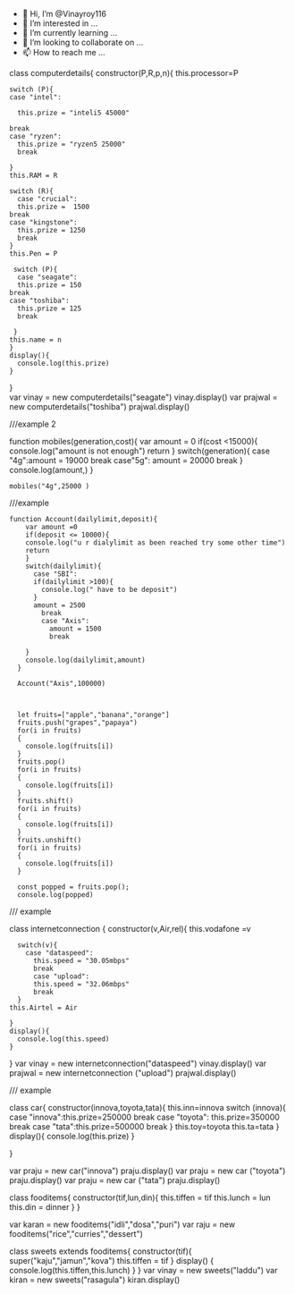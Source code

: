 - 👋 Hi, I’m @Vinayroy116
- 👀 I’m interested in ...
- 🌱 I’m currently learning ...
- 💞️ I’m looking to collaborate on ...
- 📫 How to reach me ...

<!---
Vinayroy116/Vinayroy116 is a ✨ special ✨ repository because its `README.md` (this file) appears on your GitHub profile.
You can click the Preview link to take a look at your changes.
--->
class computerdetails{
    constructor(P,R,p,n){
    this.processor=P
  
    switch (P){
    case "intel":
     
      this.prize = "inteli5 45000"
     
    break
    case "ryzen":
      this.prize = "ryzen5 25000"
      break
     
    }
    this.RAM = R
    
    switch (R){
      case "crucial":
      this.prize =  1500
    break
    case "kingstone":
      this.prize = 1250
      break
    }
    this.Pen = P
    
     switch (P){
      case "seagate":
      this.prize = 150
    break
    case "toshiba":
      this.prize = 125
      break
     
     }
    this.name = n 
    }
    display(){
      console.log(this.prize)
    }
  }  
  var vinay = new computerdetails("seagate")
  vinay.display()
  var prajwal = new computerdetails("toshiba")
  prajwal.display()

///example 2

  function mobiles(generation,cost){
    var amount = 0
    if(cost <15000){
      console.log("amount is not enough")
      return
    }
    switch(generation){
      case "4g":amount = 19000
      break
      case"5g": amount = 20000
      break
    }
      console.log(amount,)
  }
   
    mobiles("4g",25000 )

///example 

    function Account(dailylimit,deposit){
        var amount =0
        if(deposit <= 10000){
        console.log("u r dialylimit as been reached try some other time")
        return
        }
        switch(dailylimit){
          case "SBI":
          if(dailylimit >100){
            console.log(" have to be deposit")
          }
          amount = 2500
            break
            case "Axis":
              amount = 1500
              break
              
        }
        console.log(dailylimit,amount)
      }
      
      Account("Axis",100000)



      let fruits=["apple","banana","orange"]
      fruits.push("grapes","papaya")
      for(i in fruits)
      {
        console.log(fruits[i])
      }
      fruits.pop()
      for(i in fruits)
      {
        console.log(fruits[i])
      }
      fruits.shift()
      for(i in fruits)
      {
        console.log(fruits[i])
      }
      fruits.unshift()
      for(i in fruits)
      {
        console.log(fruits[i])
      }
      
      const popped = fruits.pop();
      console.log(popped)
    
/// example 

  class internetconnection {
    constructor(v,Air,rel){
      this.vodafone =v
       
      switch(v){
        case "dataspeed":
          this.speed = "30.05mbps"
          break
          case "upload":
          this.speed = "32.06mbps"
          break
      }
    this.Airtel = Air
      
    }
    display(){
      console.log(this.speed)
    }
  }
  var vinay = new internetconnection("dataspeed")
  vinay.display()
  var prajwal = new internetconnection ("upload")
  prajwal.display()

  /// example 

  class car{
    constructor(innova,toyota,tata){
    this.inn=innova
    switch (innova){
    case "innova":this.prize=250000
    break
    case "toyota": this.prize=350000
    break
    case "tata":this.prize=500000
    break
    }
    this.toy=toyota
    this.ta=tata
    }
    display(){
      console.log(this.prize)
    }
  
  }
  
  var praju = new car("innova")
  praju.display()
  var praju = new car ("toyota")
  praju.display()
  var praju = new car ("tata")
  praju.display()
  
  class fooditems{
    constructor(tif,lun,din){
      this.tiffen = tif 
      this.lunch = lun
      this.din = dinner
    }
  }
  
  var karan = new fooditems("idli","dosa","puri")
  var raju = new fooditems("rice","curries","dessert")
  
  class sweets extends fooditems{
    constructor(tif){
      super("kaju","jamun","kova")
      this.tiffen = tif
    }
    display()
    {
      console.log(this.tiffen,this.lunch)
    }
  }
  var vinay = new sweets("laddu")
  var kiran = new sweets("rasagula")
  kiran.display()
